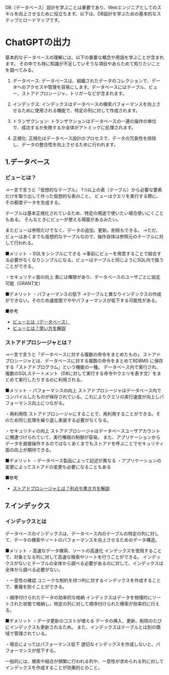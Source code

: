 DB（データベース）設計を学ぶことは重要であり、Webエンジニアとしてのスキルを向上させるために役立ちます。以下は、DB設計を学ぶための基本的なステップとロードマップです。

# ChatGPTの出力
基本的なデータベースの理解には、以下の重要な概念や用語を学ぶことが含まれます。
その中でも特に知識が不足していそうな項目やあらためて知りたいことを調べてみる。

1. データベース:
データベースは、組織されたデータのコレクションで、データへのアクセスや管理を容易にします。データベースにはテーブル、ビュー、ストアドプロシージャ、トリガーなどが含まれます。

7. インデックス:
インデックスはデータベースの検索パフォーマンスを向上させるために使用される機能で、特定の列に対して作成されます。

9. トランザクション:
トランザクションはデータベースの一連の操作の単位で、成功するか失敗するか全体がアトミックに処理されます。

10. 正規化:
正規化はデータベース設計のプロセスで、データの冗長性を排除し、データの整合性を向上させるために行われます。


## 1.データベース
### ビューとは？
→一言で言うと「仮想的なテーブル」
1つ以上の表（テーブル）から必要な要素だけを取り出して作った仮想的な表のこと。
ビューはクエリを実行する際に、その都度データを生成する。

テーブルは基本正規化されているため、特定の用途で使いたい場合使いにくこともある。
そんなときにビューが使える場面があるみたい。

またビューは参照だけでなく、データの追加、更新、削除もできる。
→ただ、ビューはあくまでも仮想的なテーブルなので、操作自体は参照元のテーブルに対して行われる。

■メリット
・SQLをシンプルにできる
→事前にビューを用意することで結合する必要がなくなりシンプルになる。ビューはテーブルと同じようにSQL内で扱うことができる。

・セキュリティ面の向上
表には権限があり、データベースのユーザごとに設定可能（GRANT文）


■デメリット
・パフォーマンスの低下
→テーブルと異なりインデックスの作成ができない。そのため速度面でややパフォーマンスが低下する可能性がある。


■参考
- [ビューとは（データベース）](https://medium-company.com/%E3%83%93%E3%83%A5%E3%83%BC/)
- [ビューとは？使い方を解説](https://products.sint.co.jp/siob/blog/view)


### ストアドプロシージャとは？
→一言で言うと「データベースに対する複数の命令をまとめたもの」
ストアドプロシージャとは、データベースに対する複数の命令をまとめてRDBMS に保存する「ストアドプログラム」という機能の一種。
データベース内で実行され、複数のSQLステートメント（DBに対して実行する命令やクエリを表す文）をまとめて実行したりするのに利用される。

■メリット
・パフォーマンスの向上
ストアドプロシージャはデータベース内でコンパイルしたものが保存されている。これによりクエリの実行速度が向上しパフォーマンス向上につながる。

・再利用性
ストアドプロシージャにすることで、再利用することができる。そのため同じ処理を繰り返し実装する必要がなくなる。

・セキュリティの向上
ストアドプロシージャはデータベースユーザアカウントに関連づけられていて、実行権限の制御が容易。
また、アプリケーションからデータを直接操作するのではなくあくまでもストアドを呼ぶことでセキュリティ面の向上が期待できる。


■デメリット
・データベース製品によって記述が異なる
・アプリケーションの変更によってストアドの変更も必要になることもある

■参考
- [ストアドプロシージャとは？利点や書き方を解説](https://products.sint.co.jp/siob/blog/storedprocedure)


## 7.インデックス
### インデックスとは
データベースのインデックスは、データベース内のテーブルの特定の列に対して、データの検索やソートのパフォーマンスを向上させるためのデータ構造。

■メリット
・高速なデータ検索、ソートの高速化
インデックスを使用することで、対象となる列に対して高速な検索やソートを行うことができる。
インデックスがないとテーブルの全体から調べる必要があるのに対して、インデックスは全体から調べる必要がない。

・一意性の確認
ユニークな制約を持つ列に対するインデックスを作成することで、重複を防ぐことができる。

・順序付けられたデータの効率的な格納
インデックスはデータを物理的にソートされた状態で格納し、特定の列に対して順序付けられた検索が効率的に行える。


■デメリット
・データ更新のコストが増える
データの挿入、更新、削除のたびにインデックスも更新されるため。
また、インデックスはテーブルとは別の領域で管理されている。

・場合によってはパフォーマンス低下
適切なインデックスを作成しないと、パフォーマンスが低下する。


一般的には、検索や結合が頻繁に行われる列や、一意性が求められる列に対してインデックスを作成することが効果的とのこと。